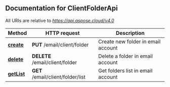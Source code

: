
## Documentation for ClientFolderApi

All URIs are relative to *https://api.aspose.cloud/v4.0*

Method | HTTP request | Description
------ | ------------ | -----------
[**create**](ClientFolderApi.md#create) | **PUT** /email/client/folder | Create new folder in email account             
[**delete**](ClientFolderApi.md#delete) | **DELETE** /email/client/folder | Delete a folder in email account             
[**getList**](ClientFolderApi.md#getList) | **GET** /email/client/folder/list | Get folders list in email account             
